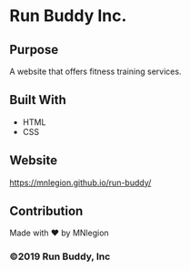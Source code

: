 # Run Buddy Inc.

## Purpose
A website that offers fitness training services.

## Built With
* HTML
* CSS

## Website
https://mnlegion.github.io/run-buddy/

## Contribution
Made with ❤️ by MNlegion

### ©️2019 Run Buddy, Inc 
